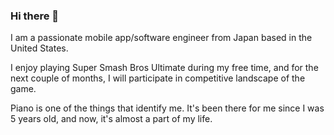 ### Hi there 👋

I am a passionate mobile app/software engineer from Japan based in the United States.

I enjoy playing Super Smash Bros Ultimate during my free time, and for the next couple of months, I will participate in competitive landscape of the game.

Piano is one of the things that identify me. It's been there for me since I was 5 years old, and now, it's almost a part of my life. 

<!--
**CoenTM/CoenTM** is a ✨ _special_ ✨ repository because its `README.md` (this file) appears on your GitHub profile.

Here are some ideas to get you started:

- 🔭 I’m currently working on ...
- 🌱 I’m currently learning ...
- 👯 I’m looking to collaborate on ...
- 🤔 I’m looking for help with ...
- 💬 Ask me about ...
- 📫 How to reach me: ...
- 😄 Pronouns: ...
- ⚡ Fun fact: ...
-->
